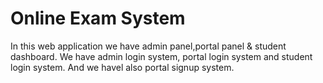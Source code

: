 # Online Exam System
  In this web application we have admin panel,portal panel & student dashboard.
  We have admin login system, portal login system and student login system.
  And we havel also portal signup system.
